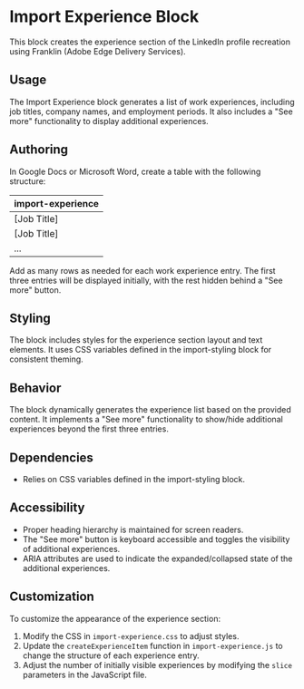 # Import Experience Block

This block creates the experience section of the LinkedIn profile recreation using Franklin (Adobe Edge Delivery Services).

## Usage

The Import Experience block generates a list of work experiences, including job titles, company names, and employment periods. It also includes a "See more" functionality to display additional experiences.

## Authoring

In Google Docs or Microsoft Word, create a table with the following structure:

| import-experience |
| :---- |
| [Job Title] | [Company Name] | [Employment Period] |
| [Job Title] | [Company Name] | [Employment Period] |
| ... |

Add as many rows as needed for each work experience entry. The first three entries will be displayed initially, with the rest hidden behind a "See more" button.

## Styling

The block includes styles for the experience section layout and text elements. It uses CSS variables defined in the import-styling block for consistent theming.

## Behavior

The block dynamically generates the experience list based on the provided content. It implements a "See more" functionality to show/hide additional experiences beyond the first three entries.

## Dependencies

- Relies on CSS variables defined in the import-styling block.

## Accessibility

- Proper heading hierarchy is maintained for screen readers.
- The "See more" button is keyboard accessible and toggles the visibility of additional experiences.
- ARIA attributes are used to indicate the expanded/collapsed state of the additional experiences.

## Customization

To customize the appearance of the experience section:
1. Modify the CSS in `import-experience.css` to adjust styles.
2. Update the `createExperienceItem` function in `import-experience.js` to change the structure of each experience entry.
3. Adjust the number of initially visible experiences by modifying the `slice` parameters in the JavaScript file.